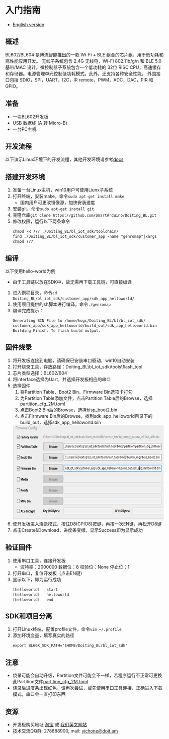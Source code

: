 # 入门指南    
* [English version](./README_EN.md)    

## 概述
BL602/BL604 是博流智能推出的一款 Wi-Fi + BLE 组合的芯片组，用于低功耗和高性能应用开发。
无线子系统包含 2.4G 无线电，Wi-Fi 802.11b/g/n 和 BLE 5.0 基带/MAC 设计。微控制器子系统包含一个低功耗的 32位 RISC CPU，高速缓存和存储器。电源管理单元控制低功耗模式。此外，还支持各种安全性能。
外围接口包括 SDIO，SPI，UART，I2C，IR remote，PWM，ADC，DAC，PIR 和 GPIO。

## 准备
* 一块BL602开发板
* USB 数据线 (A 转 Micro-B)
* 一台PC主机

## 开发流程
以下演示Linux环境下的开发流程，其他开发环境请参考[docs](docs)

## 搭建开发环境
1. 准备一台Linux主机，win10用户可使用Liunx子系统
2. 打开终端，安装make，命令`sudo apt-get install make`
    * 国内用户可更改镜像源，加快安装速度
3. 安装git，命令`sudo apt-get install git`
4. 克隆仓库`git clone https://github.com/SmartArduino/Doiting_BL.git`
5. 修改权限，运行以下两条命令
   ```
   chmod -R 777 ./Doiting_BL/bl_iot_sdk/toolchain/
   find ./Doiting_BL/bl_iot_sdk/customer_app -name "genromap"|xargs chmod 777
   ```

## 编译
以下使用hello-world为例
* 由于工具链以放在SDK中，故无需再下载工具链，可直接编译
1. 进入例程目录，命令`cd Doiting_BL/bl_iot_sdk/customer_app/sdk_app_helloworld/`
2. 使用项目提供的sh脚本进行编译，命令`./genromap`
3. 编译完成提示：
    ```
    Generating BIN File to /home/hogc/Doiting_BL/bl/bl_iot_sdk/ customer_app/sdk_app_helloworld/build_out/sdk_app_helloworld.bin
    Building Finish. To flash build output.
    ```

## 固件烧录
1. 将开发板连接到电脑，请确保已安装串口驱动，win10自动安装
2. 打开烧录工具，存放路径：Doiting_BL\bl_iot_sdk\tools\flash_tool
3. 芯片类型选择：BL602/604
4. 将Interface选择为Uart，并选择开发板相应的串口
5. 选择固件
    1. 将Partition Table、Boot2 Bin、Firmware Bin选项卡打勾
    2. 为Partition Table添加文件，点击Partition Table后的Browse，选择partition_cfg_2M.toml
    3. 点击Boot2 Bin后的Browse，选择blsp_boot2.bin
    4. 点击Firmware Bin后的Browse，找到sdk_app_helloworld目录下的build_out，选择sdk_app_helloworld.bin
    <img src="docs/_static/download.png" height="300">
6. 使开发板进入烧录模式，按住D8(GPIO8)按键，再按一次EN键，再松开D8键
7. 点击Create&Download，进度条变绿，显示Success即为显示成功

## 验证固件
1. 使用串口工具，连接开发板
    * 波特率：2000000     数据位：8    校验位：None     停止位：1
2. 打开串口，复位开发板（点击EN键）
3. 显示以下，即为运行成功
    ```
    [helloworld]   start
    [helloworld]   helloworld
    [helloworld]   end
    ```

## SDK和项目分离
1. 打开Linux终端，配置profile文件，命令`vim ~/.profile`
2. 添加环境变量，填写真实的路径
    ```
    export BL60X_SDK_PATH="$HOME/Doiting_BL/bl_iot_sdk"
    ```


## 注意
* 烧录可能会自动升级，Partition文件可能会不一样，若程序运行不正常可更换此Partition文件[partition_cfg_2M.toml](docs/_static/partition_cfg_2M.toml)
* 烧录后进度条出现红色，请再次尝试，或先使用串口工具连接，正确进入下载模式，串口会一直打印东西


## 资源
* 开发板购买地址 [淘宝](https://item.taobao.com/item.htm?spm=a1z10.3-c-s.w4002-23087949821.11.58325ac1BMHbKT&id=627734275519) 或 [我们英文网站](https://bit.ly/35RmF9V)
* 技术交流QQ群: 278888900, mail: yichone@doit.am


